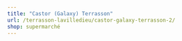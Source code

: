 ```yaml
---
title: "Castor (Galaxy) Terrasson"
url: /terrasson-lavilledieu/castor-galaxy-terrasson-2/
shop: supermarché
---
```

